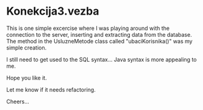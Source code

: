 # Konekcija3.vezba

This is one simple excercise where I was playing around with the connection to the server, inserting and extracting data from the database.
The method in the UsluzneMetode class called "ubaciKorisnika()" was my simple creation.

I still need to get used to the SQL syntax... Java syntax is more appealing to me.

Hope you like it.

Let me know if it needs refactoring.

Cheers...
